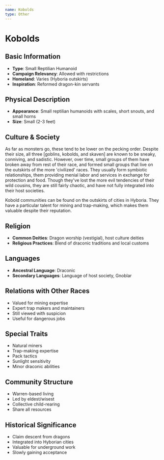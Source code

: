 ```yaml
---
name: Kobolds
type: Other
---
```


# Kobolds

## Basic Information
- **Type**: Small Reptilian Humanoid
- **Campaign Relevancy**: Allowed with restrictions
- **Homeland**: Varies (Hyboria outskirts)
- **Inspiration**: Reformed dragon-kin servants

## Physical Description
- **Appearance**: Small reptilian humanoids with scales, short snouts, and small horns
- **Size**: Small (2-3 feet)

## Culture & Society
As far as monsters go, these tend to be lower on the pecking order. Despite their size, all three [goblins, kobolds, and skaven] are known to be sneaky, conniving, and sadistic. However, over time, small groups of them have broken away from rest of their race, and formed small groups that live on the outskirts of the more 'civilized' races. They usually form symbiotic relationships, them providing menial labor and services in exchange for protection and food. Though they've lost the more evil tendencies of their wild cousins, they are still fairly chaotic, and have not fully integrated into their host societies.

Kobold communities can be found on the outskirts of cities in Hyboria. They have a particular talent for mining and trap-making, which makes them valuable despite their reputation.

## Religion
- **Common Deities**: Dragon worship (vestigial), host culture deities
- **Religious Practices**: Blend of draconic traditions and local customs

## Languages
- **Ancestral Language**: Draconic
- **Secondary Languages**: Language of host society, Gnoblar

## Relations with Other Races
- Valued for mining expertise
- Expert trap makers and maintainers
- Still viewed with suspicion
- Useful for dangerous jobs

## Special Traits
- Natural miners
- Trap-making expertise
- Pack tactics
- Sunlight sensitivity
- Minor draconic abilities

## Community Structure
- Warren-based living
- Led by eldest/wisest
- Collective child-rearing
- Share all resources

## Historical Significance
- Claim descent from dragons
- Integrated into Hyborian cities
- Valuable for underground work
- Slowly gaining acceptance